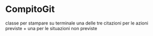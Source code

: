 # CompitoGit
classe per stampare su terminale una delle tre citazioni per le azioni previste + una per le situazioni non previste
